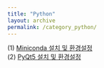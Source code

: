 ```yaml
---
title: "Python"
layout: archive
permalink: /category_python/
---
```

(1) [Miniconda 설치 및 환경설정](/python/conda_install)  
(2) [PyQt5 설치 및 환경설정](/python/pyqt_install)
